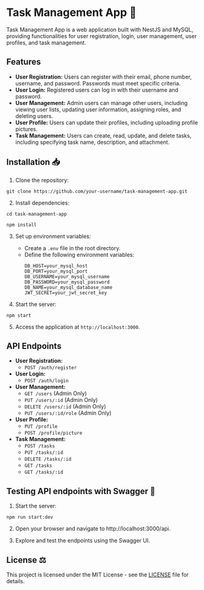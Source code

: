 # Task Management App 📝

Task Management App is a web application built with NestJS and MySQL, providing functionalities for user registration, login, user management, user profiles, and task management.

## Features

- **User Registration:** Users can register with their email, phone number, username, and password. Passwords must meet specific criteria.
- **User Login:** Registered users can log in with their username and password.
- **User Management:** Admin users can manage other users, including viewing user lists, updating user information, assigning roles, and deleting users.
- **User Profile:** Users can update their profiles, including uploading profile pictures.
- **Task Management:** Users can create, read, update, and delete tasks, including specifying task name, description, and attachment.

## Installation 📥

1. Clone the repository:

```
git clone https://github.com/your-username/task-management-app.git
```

2. Install dependencies:

```
cd task-management-app

npm install
```

3. Set up environment variables:

   - Create a `.env` file in the root directory.
   - Define the following environment variables:
     ```
     DB_HOST=your_mysql_host
     DB_PORT=your_mysql_port
     DB_USERNAME=your_mysql_username
     DB_PASSWORD=your_mysql_password
     DB_NAME=your_mysql_database_name
     JWT_SECRET=your_jwt_secret_key
     ```

4. Start the server:

```
npm start
```

5. Access the application at `http://localhost:3000`.

## API Endpoints

- **User Registration:**
  - `POST /auth/register`
- **User Login:**
  - `POST /auth/login`
- **User Management:**
  - `GET /users` (Admin Only)
  - `PUT /users/:id` (Admin Only)
  - `DELETE /users/:id` (Admin Only)
  - `PUT /users/:id/role` (Admin Only)
- **User Profile:**
  - `PUT /profile`
  - `POST /profile/picture`
- **Task Management:**
  - `POST /tasks`
  - `PUT /tasks/:id`
  - `DELETE /tasks/:id`
  - `GET /tasks`
  - `GET /tasks/:id`

## Testing API endpoints with Swagger 🧪

1. Start the server:

```
npm run start:dev
```

2. Open your browser and navigate to http://localhost:3000/api.

3. Explore and test the endpoints using the Swagger UI.

## License ⚖️

This project is licensed under the MIT License - see the [LICENSE](LICENSE) file for details.
